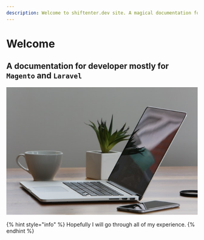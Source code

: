 ```yaml
---
description: Welcome to shiftenter.dev site. A magical documentation for Artisan devops.
---
```


# Welcome

## A documentation for developer mostly for **`Magento` and** `Laravel`

![](.gitbook/assets/pexels-life-of-pix-7974.jpg)

{% hint style="info" %}
Hopefully I will go through all of my experience. 
{% endhint %}



